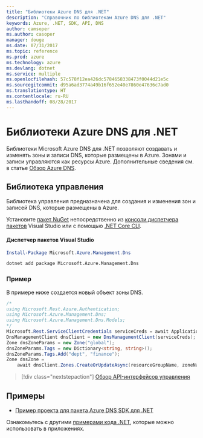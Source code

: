 ```yaml
---
title: "Библиотеки Azure DNS для .NET"
description: "Справочник по библиотекам Azure DNS для .NET"
keywords: Azure, .NET, SDK, API, DNS
author: camsoper
ms.author: casoper
manager: douge
ms.date: 07/31/2017
ms.topic: reference
ms.prod: azure
ms.technology: azure
ms.devlang: dotnet
ms.service: multiple
ms.openlocfilehash: 57c578f12ea426dc5784658338473f0044d21e5c
ms.sourcegitcommit: d95a6ad3774a49b16f652e40e7860e47636c7ad0
ms.translationtype: HT
ms.contentlocale: ru-RU
ms.lasthandoff: 08/28/2017
---
```

# <a name="azure-dns-libraries-for-net"></a>Библиотеки Azure DNS для .NET

Библиотеки Microsoft Azure DNS для .NET позволяют создавать и изменять зоны и записи DNS, которые размещены в Azure. Зонами и записи управляются как ресурсы Azure. Дополнительные сведения см. в статье [Обзор Azure DNS](/azure/dns/dns-overview).

## <a name="management-library"></a>Библиотека управления

Библиотека управления предназначена для создания и изменения зон и записей DNS, которые размещены в Azure.

Установите [пакет NuGet](https://www.nuget.org/packages/Microsoft.Azure.Management.Dns) непосредственно из [консоли диспетчера пакетов][PackageManager] Visual Studio или с помощью [.NET Core CLI][DotNetCLI].

#### <a name="visual-studio-package-manager"></a>Диспетчер пакетов Visual Studio

```powershell
Install-Package Microsoft.Azure.Management.Dns
```

```bash
dotnet add package Microsoft.Azure.Management.Dns
```

### <a name="example"></a>Пример

В примере ниже создается новый объект зоны DNS.

```csharp
/*
using Microsoft.Rest.Azure.Authentication;
using Microsoft.Azure.Management.Dns;
using Microsoft.Azure.Management.Dns.Models;
*/
Microsoft.Rest.ServiceClientCredentials serviceCreds = await ApplicationTokenProvider.LoginSilentAsync(tenantId, clientId, secret);
DnsManagementClient dnsClient = new DnsManagementClient(serviceCreds);            
Zone dnsZoneParams = new Zone("global");
dnsZoneParams.Tags = new Dictionary<string, string>();
dnsZoneParams.Tags.Add("dept", "finance");
Zone dnsZone =
    await dnsClient.Zones.CreateOrUpdateAsync(resourceGroupName, zoneName, dnsZoneParams, null, "*");
```

> [!div class="nextstepaction"]
> [Обзор API-интерфейсов управления](/dotnet/api/overview/azure/dns/management)

## <a name="samples"></a>Примеры

* [Пример проекта для пакета Azure DNS SDK для .NET](https://www.microsoft.com/download/details.aspx?id=47268)

Ознакомьтесь с другими [примерами кода .NET](https://azure.microsoft.com/resources/samples/?platform=dotnet), которые можно использовать в приложениях.

[PackageManager]: https://docs.microsoft.com/nuget/tools/package-manager-console
[DotNetCLI]: https://docs.microsoft.com/dotnet/core/tools/dotnet-add-package
